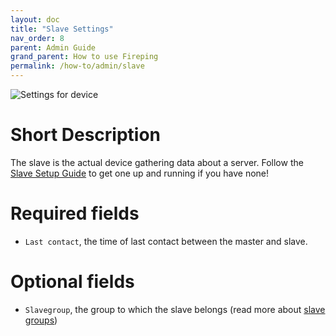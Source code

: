 ```yaml
---
layout: doc
title: "Slave Settings"
nav_order: 8
parent: Admin Guide
grand_parent: How to use Fireping
permalink: /how-to/admin/slave
---
```


![Settings for device](/fireping/assets/img/slave_settings.png)

# Short Description
The slave is the actual device gathering data about a server. Follow the [Slave Setup Guide](/fireping/getting-started/slaves) to get one up and running if you have none!

# Required fields
- `Last contact`, the time of last contact between the master and slave.

# Optional fields
- `Slavegroup`, the group to which the slave belongs (read more about [slave groups](/fireping/how-to/admin/slave-group))